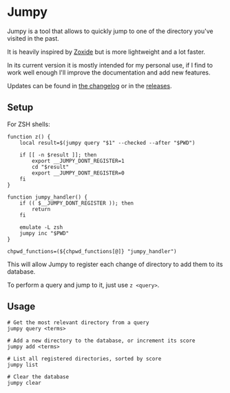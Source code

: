 # Jumpy

Jumpy is a tool that allows to quickly jump to one of the directory you've visited in the past.

It is heavily inspired by [Zoxide](https://github.com/ajeetdsouza/zoxide/) but is more lightweight and a lot faster.

In its current version it is mostly intended for my personal use, if I find to work well enough I'll improve the documentation and add new features.

Updates can be found in [the changelog](CHANGELOG.md) or in the [releases](https://github.com/ClementNerma/Jumpy/releases).

## Setup

For ZSH shells:

```shell
function z() {
    local result=$(jumpy query "$1" --checked --after "$PWD")

    if [[ -n $result ]]; then
        export __JUMPY_DONT_REGISTER=1
        cd "$result"
        export __JUMPY_DONT_REGISTER=0
    fi
}

function jumpy_handler() {
    if (( $__JUMPY_DONT_REGISTER )); then
        return
    fi

    emulate -L zsh
    jumpy inc "$PWD"
}

chpwd_functions=(${chpwd_functions[@]} "jumpy_handler")
```

This will allow Jumpy to register each change of directory to add them to its database.

To perform a query and jump to it, just use `z <query>`.

## Usage

```shell
# Get the most relevant directory from a query
jumpy query <terms>

# Add a new directory to the database, or increment its score
jumpy add <terms>

# List all registered directories, sorted by score
jumpy list

# Clear the database
jumpy clear
```
